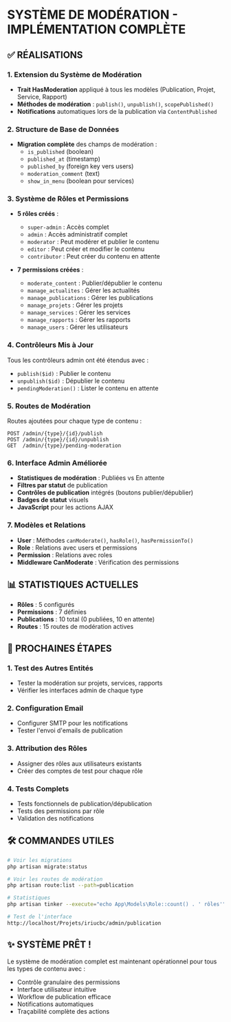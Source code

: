 # SYSTÈME DE MODÉRATION - IMPLÉMENTATION COMPLÈTE

## ✅ RÉALISATIONS

### 1. Extension du Système de Modération
- **Trait HasModeration** appliqué à tous les modèles (Publication, Projet, Service, Rapport)
- **Méthodes de modération** : `publish()`, `unpublish()`, `scopePublished()`
- **Notifications** automatiques lors de la publication via `ContentPublished`

### 2. Structure de Base de Données
- **Migration complète** des champs de modération :
  - `is_published` (boolean)
  - `published_at` (timestamp)
  - `published_by` (foreign key vers users)
  - `moderation_comment` (text)
  - `show_in_menu` (boolean pour services)

### 3. Système de Rôles et Permissions
- **5 rôles créés** :
  - `super-admin` : Accès complet
  - `admin` : Accès administratif complet  
  - `moderator` : Peut modérer et publier le contenu
  - `editor` : Peut créer et modifier le contenu
  - `contributor` : Peut créer du contenu en attente

- **7 permissions créées** :
  - `moderate_content` : Publier/dépublier le contenu
  - `manage_actualites` : Gérer les actualités
  - `manage_publications` : Gérer les publications
  - `manage_projets` : Gérer les projets
  - `manage_services` : Gérer les services  
  - `manage_rapports` : Gérer les rapports
  - `manage_users` : Gérer les utilisateurs

### 4. Contrôleurs Mis à Jour
Tous les contrôleurs admin ont été étendus avec :
- `publish($id)` : Publier le contenu
- `unpublish($id)` : Dépublier le contenu  
- `pendingModeration()` : Lister le contenu en attente

### 5. Routes de Modération
Routes ajoutées pour chaque type de contenu :
```
POST /admin/{type}/{id}/publish
POST /admin/{type}/{id}/unpublish
GET  /admin/{type}/pending-moderation
```

### 6. Interface Admin Améliorée
- **Statistiques de modération** : Publiées vs En attente
- **Filtres par statut** de publication
- **Contrôles de publication** intégrés (boutons publier/dépublier)
- **Badges de statut** visuels
- **JavaScript** pour les actions AJAX

### 7. Modèles et Relations
- **User** : Méthodes `canModerate()`, `hasRole()`, `hasPermissionTo()`
- **Role** : Relations avec users et permissions
- **Permission** : Relations avec roles
- **Middleware CanModerate** : Vérification des permissions

## 📊 STATISTIQUES ACTUELLES

- **Rôles** : 5 configurés
- **Permissions** : 7 définies
- **Publications** : 10 total (0 publiées, 10 en attente)
- **Routes** : 15 routes de modération actives

## 🔄 PROCHAINES ÉTAPES

### 1. Test des Autres Entités
- Tester la modération sur projets, services, rapports
- Vérifier les interfaces admin de chaque type

### 2. Configuration Email
- Configurer SMTP pour les notifications
- Tester l'envoi d'emails de publication

### 3. Attribution des Rôles
- Assigner des rôles aux utilisateurs existants
- Créer des comptes de test pour chaque rôle

### 4. Tests Complets
- Tests fonctionnels de publication/dépublication
- Tests des permissions par rôle
- Validation des notifications

## 🛠️ COMMANDES UTILES

```bash
# Voir les migrations
php artisan migrate:status

# Voir les routes de modération
php artisan route:list --path=publication

# Statistiques
php artisan tinker --execute="echo App\Models\Role::count() . ' rôles'"

# Test de l'interface
http://localhost/Projets/iriucbc/admin/publication
```

## ✨ SYSTÈME PRÊT !

Le système de modération complet est maintenant opérationnel pour tous les types de contenu avec :
- Contrôle granulaire des permissions
- Interface utilisateur intuitive  
- Workflow de publication efficace
- Notifications automatiques
- Traçabilité complète des actions
